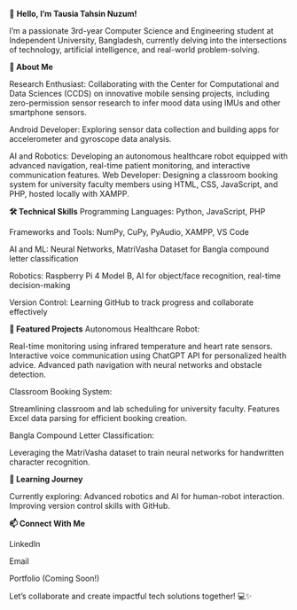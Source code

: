 👋 **Hello, I’m Tausia Tahsin Nuzum!**

I’m a passionate 3rd-year Computer Science and Engineering student at Independent University, Bangladesh, currently delving into the intersections of technology, artificial intelligence, and real-world problem-solving.

**🌟 About Me**

Research Enthusiast: Collaborating with the Center for Computational and Data Sciences (CCDS) on innovative mobile sensing projects, including zero-permission sensor research to infer mood data using IMUs and other smartphone sensors.

Android Developer: Exploring sensor data collection and building apps for accelerometer and gyroscope data analysis.

AI and Robotics:
Developing an autonomous healthcare robot equipped with advanced navigation, real-time patient monitoring, and interactive communication features.
Web Developer: Designing a classroom booking system for university faculty members using HTML, CSS, JavaScript, and PHP, hosted locally with XAMPP.


**🛠️ Technical Skills**
Programming Languages: Python, JavaScript, PHP

Frameworks and Tools: NumPy, CuPy, PyAudio, XAMPP, VS Code

AI and ML: Neural Networks, MatriVasha Dataset for Bangla compound letter classification

Robotics: Raspberry Pi 4 Model B, AI for object/face recognition, real-time decision-making

Version Control: Learning GitHub to track progress and collaborate effectively


**🚀 Featured Projects**
Autonomous Healthcare Robot:

Real-time monitoring using infrared temperature and heart rate sensors.
Interactive voice communication using ChatGPT API for personalized health advice.
Advanced path navigation with neural networks and obstacle detection.


Classroom Booking System:

Streamlining classroom and lab scheduling for university faculty.
Features Excel data parsing for efficient booking creation.


Bangla Compound Letter Classification:

Leveraging the MatriVasha dataset to train neural networks for handwritten character recognition.


**🌱 Learning Journey**

Currently exploring:
Advanced robotics and AI for human-robot interaction.
Improving version control skills with GitHub.


**📫 Connect With Me**

LinkedIn

Email

Portfolio (Coming Soon!)

Let’s collaborate and create impactful tech solutions together! 💻✨
